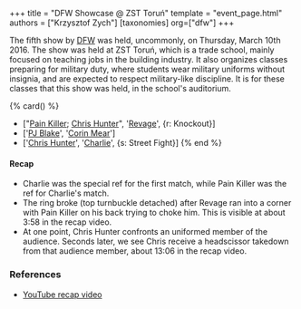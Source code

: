 +++
title = "DFW Showcase @ ZST Toruń"
template = "event_page.html"
authors = ["Krzysztof Zych"]
[taxonomies]
org=["dfw"]
+++


The fifth show by [DFW](@/o/dfw.md) was held, uncommonly, on Thursday, March 10th 2016. The show was held at ZST Toruń, which is a trade school, mainly focused on teaching jobs in the building industry. It also organizes classes preparing for military duty, where students wear military uniforms without insignia, and are expected to respect military-like discipline. It is for these classes that this show was held, in the school's auditorium.

{% card() %}
- ["[Pain Killer](@/w/pain-killer.md); [Chris Hunter](@/w/chris-hunter.md)", '[Revage](@/w/rafael-kid.md)',
  {r: Knockout}]
- ['[PJ Blake](@/w/pj-blake.md)', '[Corin Mear](@/w/corin-mear.md)']
- ['[Chris Hunter](@/w/chris-hunter.md)', '[Charlie](@/w/madman-charlie.md)', {s: Street Fight}]
{% end %}

#### Recap

* Charlie was the special ref for the first match, while Pain Killer was the ref for Charlie's match.
* The ring broke (top turnbuckle detached) after Revage ran into a corner with Pain Killer on his back trying to choke him. This is visible at about 3:58 in the recap video.
* At one point, Chris Hunter confronts an uniformed member of the audience. Seconds later, we see Chris receive a headscissor takedown from that audience member, about 13:06 in the recap video.

### References

* [YouTube recap video](https://www.youtube.com/watch?v=XgwADGiH1Q8)
